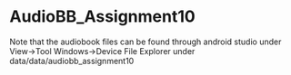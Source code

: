 # AudioBB_Assignment10
Note that the audiobook files can be found through android studio under View->Tool Windows->Device File Explorer under data/data/audiobb_assignment10
